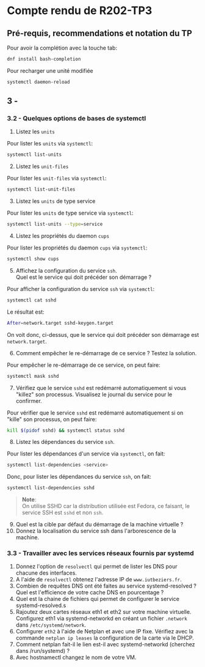 # Compte rendu de R202-TP3

## Pré-requis, recommendations et notation du TP

Pour avoir la complétion avec la touche tab:

```sh
dnf install bash-completion
```

Pour recharger une unité modifiée

```sh
systemctl daemon-reload
```

## 3 - 

### 3.2 - Quelques options de bases de systemctl

1. Listez les `units`

Pour lister les `units` via `systemctl`:

```sh
systemctl list-units
```

2. Listez les `unit-files`

Pour lister les `unit-files` via `systemctl`:

```sh
systemctl list-unit-files
```

3. Listez les `units` de type service

Pour lister les `units` de type service via `systemctl`:

```sh
systemctl list-units --type=service
```

4. Listez les propriétés du daemon `cups`

Pour lister les propriétés du daemon `cups` via `systemctl`:

```sh
systemctl show cups
```

5. Affichez la configuration du service `ssh`.  
  Quel est le service qui doit précéder son démarrage ?

Pour afficher la configuration du service `ssh` via `systemctl`:

```sh
systemctl cat sshd
```

Le résultat est:

```sh
After=network.target sshd-keygen.target
```

On voit donc, ci-dessus, que le service qui doit précéder son démarrage est `network.target`.

6. Comment empêcher le re-démarrage de ce service ? Testez la solution.

Pour empêcher le re-démarrage de ce service, on peut faire:

```sh
systemctl mask sshd
```

7. Vérifiez que le service `sshd` est redémarré automatiquement si vous "killez" son processus.
  Visualisez le journal du service pour le confirmer.

Pour vérifier que le service `sshd` est redémarré automatiquement si on "kille" son processus, on peut faire:

```sh
kill $(pidof sshd) && systemctl status sshd
```

8. Listez les dépendances du service `ssh`.

Pour lister les dépendances d'un service via `systemctl`, on fait:

```sh
systemctl list-dependencies <service>
```

Donc, pour lister les dépendances du service `ssh`, on fait:

```sh
systemctl list-dependencies sshd
```

> **Note**:  
> On utilise SSHD car la distribution utilisée est Fedora,
> ce faisant, le service SSH est `sshd` et non `ssh`.

9.  Quel est la cible par défaut du démarrage de la machine virtuelle ?
10. Donnez la localisation du service ssh dans l'arborescence de la machine.

### 3.3 - Travailler avec les services réseaux fournis par systemd

1. Donnez l'option de `resolvectl` qui permet de lister les DNS pour chacune des interfaces.
2. A l'aide de `resolvectl` obtenez l'adresse IP de `www.iutbeziers.fr`.
3. Combien de requêtes DNS ont été faites au service systemd-resolved ?
  Quel est l'efficience de votre cache DNS en pourcentage ?
4. Quel est la chaine de fichiers qui permet de configurer le service systemd-resolved.s
5. Rajoutez deux cartes réseaux eth1 et eth2 sur votre machine virtuelle.
  Configurez eth1 via systemd-networkd en créant un fichier `.network` dans `/etc/systemd/network`.
6. Configurer `eth2` à l'aide de Netplan et avec une IP fixe. Vérifiez avec la commande `netplan ip leases` la configuration de la carte via le DHCP.
7. Comment netplan fait-il le lien est-il avec systemd-networkd (cherchez dans /run/systemd) ?
8. Avec hostnamectl changez le nom de votre VM.


